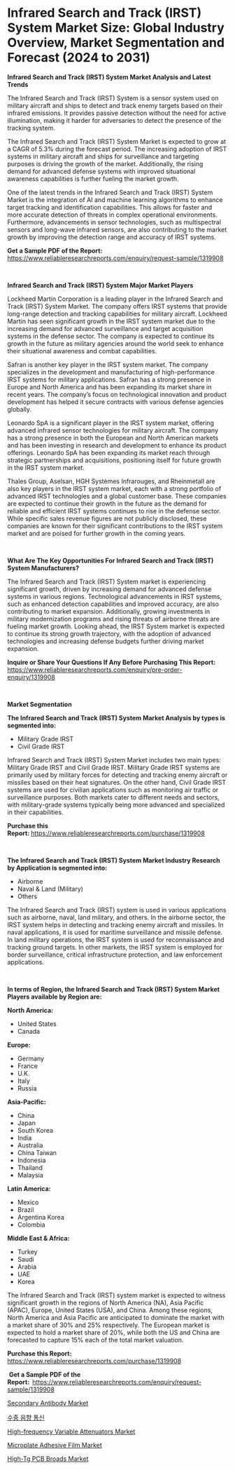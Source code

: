 <p><h1>Infrared Search and Track (IRST) System Market Size: Global Industry Overview, Market Segmentation and Forecast (2024 to 2031)</h1></p><p><strong>Infrared Search and Track (IRST) System Market Analysis and Latest Trends</strong></p>
<p><p>The Infrared Search and Track (IRST) System is a sensor system used on military aircraft and ships to detect and track enemy targets based on their infrared emissions. It provides passive detection without the need for active illumination, making it harder for adversaries to detect the presence of the tracking system.</p><p>The Infrared Search and Track (IRST) System Market is expected to grow at a CAGR of 5.3% during the forecast period. The increasing adoption of IRST systems in military aircraft and ships for surveillance and targeting purposes is driving the growth of the market. Additionally, the rising demand for advanced defense systems with improved situational awareness capabilities is further fueling the market growth.</p><p>One of the latest trends in the Infrared Search and Track (IRST) System Market is the integration of AI and machine learning algorithms to enhance target tracking and identification capabilities. This allows for faster and more accurate detection of threats in complex operational environments. Furthermore, advancements in sensor technologies, such as multispectral sensors and long-wave infrared sensors, are also contributing to the market growth by improving the detection range and accuracy of IRST systems.</p></p>
<p><strong>Get a Sample PDF of the Report:&nbsp;</strong> <a href="https://www.reliableresearchreports.com/enquiry/request-sample/1319908">https://www.reliableresearchreports.com/enquiry/request-sample/1319908</a></p>
<p>&nbsp;</p>
<p><strong>Infrared Search and Track (IRST) System Major Market Players</strong></p>
<p><p>Lockheed Martin Corporation is a leading player in the Infrared Search and Track (IRST) System Market. The company offers IRST systems that provide long-range detection and tracking capabilities for military aircraft. Lockheed Martin has seen significant growth in the IRST system market due to the increasing demand for advanced surveillance and target acquisition systems in the defense sector. The company is expected to continue its growth in the future as military agencies around the world seek to enhance their situational awareness and combat capabilities.</p><p>Safran is another key player in the IRST system market. The company specializes in the development and manufacturing of high-performance IRST systems for military applications. Safran has a strong presence in Europe and North America and has been expanding its market share in recent years. The company’s focus on technological innovation and product development has helped it secure contracts with various defense agencies globally.</p><p>Leonardo SpA is a significant player in the IRST system market, offering advanced infrared sensor technologies for military aircraft. The company has a strong presence in both the European and North American markets and has been investing in research and development to enhance its product offerings. Leonardo SpA has been expanding its market reach through strategic partnerships and acquisitions, positioning itself for future growth in the IRST system market.</p><p>Thales Group, Aselsan, HGH Systèmes Infrarouges, and Rheinmetall are also key players in the IRST system market, each with a strong portfolio of advanced IRST technologies and a global customer base. These companies are expected to continue their growth in the future as the demand for reliable and efficient IRST systems continues to rise in the defense sector. While specific sales revenue figures are not publicly disclosed, these companies are known for their significant contributions to the IRST system market and are poised for further growth in the coming years.</p></p>
<p>&nbsp;</p>
<p><strong>What Are The Key Opportunities For Infrared Search and Track (IRST) System Manufacturers?</strong></p>
<p><p>The Infrared Search and Track (IRST) System market is experiencing significant growth, driven by increasing demand for advanced defense systems in various regions. Technological advancements in IRST systems, such as enhanced detection capabilities and improved accuracy, are also contributing to market expansion. Additionally, growing investments in military modernization programs and rising threats of airborne threats are fueling market growth. Looking ahead, the IRST System market is expected to continue its strong growth trajectory, with the adoption of advanced technologies and increasing defense budgets further driving market expansion.</p></p>
<p><strong>Inquire or Share Your Questions If Any Before Purchasing This Report:</strong> <a href="https://www.reliableresearchreports.com/enquiry/pre-order-enquiry/1319908">https://www.reliableresearchreports.com/enquiry/pre-order-enquiry/1319908</a></p>
<p>&nbsp;</p>
<p><strong>Market Segmentation</strong></p>
<p><strong>The Infrared Search and Track (IRST) System Market Analysis by types is segmented into:</strong></p>
<p><ul><li>Military Grade IRST</li><li>Civil Grade IRST</li></ul></p>
<p><p>Infrared Search and Track (IRST) System Market includes two main types: Military Grade IRST and Civil Grade IRST. Military Grade IRST systems are primarily used by military forces for detecting and tracking enemy aircraft or missiles based on their heat signatures. On the other hand, Civil Grade IRST systems are used for civilian applications such as monitoring air traffic or surveillance purposes. Both markets cater to different needs and sectors, with military-grade systems typically being more advanced and specialized in their capabilities.</p></p>
<p><strong>Purchase this Report:&nbsp;</strong><a href="https://www.reliableresearchreports.com/purchase/1319908">https://www.reliableresearchreports.com/purchase/1319908</a></p>
<p>&nbsp;</p>
<p><strong>The Infrared Search and Track (IRST) System Market Industry Research by Application is segmented into:</strong></p>
<p><ul><li>Airborne</li><li>Naval & Land (Military)</li><li>Others</li></ul></p>
<p><p>The Infrared Search and Track (IRST) system is used in various applications such as airborne, naval, land military, and others. In the airborne sector, the IRST system helps in detecting and tracking enemy aircraft and missiles. In naval applications, it is used for maritime surveillance and missile defense. In land military operations, the IRST system is used for reconnaissance and tracking ground targets. In other markets, the IRST system is employed for border surveillance, critical infrastructure protection, and law enforcement applications.</p></p>
<p>&nbsp;</p>
<p><strong>In terms of Region, the Infrared Search and Track (IRST) System Market Players available by Region are:</strong></p>
<p>
    <p> <strong> North America: </strong>
        <ul>
            <li>United States</li>
            <li>Canada</li>
        </ul>
        </p> 
    <p> <strong> Europe: </strong>
        <ul>
            <li>Germany</li>
            <li>France</li>
            <li>U.K.</li>
            <li>Italy</li>
            <li>Russia</li>
        </ul>
        </p> 
    <p> <strong> Asia-Pacific: </strong>
        <ul>
            <li>China</li>
            <li>Japan</li>
            <li>South Korea</li>
            <li>India</li>
            <li>Australia</li>
            <li>China Taiwan</li>
            <li>Indonesia</li>
            <li>Thailand</li>
            <li>Malaysia</li>
        </ul>
        </p> 
    <p> <strong> Latin America: </strong>
        <ul>
            <li>Mexico</li>
            <li>Brazil</li>
            <li>Argentina Korea</li>
            <li>Colombia</li>
        </ul>
        </p> 
    <p> <strong> Middle East & Africa: </strong>
        <ul>
            <li>Turkey</li>
            <li>Saudi</li>
            <li>Arabia</li>
            <li>UAE</li>
            <li>Korea</li>
        </ul>
    </p>
    </p>
<p><p>The Infrared Search and Track (IRST) system market is expected to witness significant growth in the regions of North America (NA), Asia Pacific (APAC), Europe, United States (USA), and China. Among these regions, North America and Asia Pacific are anticipated to dominate the market with a market share of 30% and 25% respectively. The European market is expected to hold a market share of 20%, while both the US and China are forecasted to capture 15% each of the total market valuation.</p></p>
<p><strong>Purchase this Report: </strong><a href="https://www.reliableresearchreports.com/purchase/1319908">https://www.reliableresearchreports.com/purchase/1319908</a></p>
<p>&nbsp;<strong>Get a Sample PDF of the Report:&nbsp;&nbsp;</strong><a href="https://www.reliableresearchreports.com/enquiry/request-sample/1319908">https://www.reliableresearchreports.com/enquiry/request-sample/1319908</a></p>
<p><strong></strong></p>
<p><p><a href="https://cedar-agate-3da.notion.site/Global-Secondary-Antibody-Market-Size-and-Market-Trends-Insights-and-Projections-from-2024-to-2031-14b95f3c92f340188bf5e71d77d46e12">Secondary Antibody Market</a></p><p><a href="https://medium.com/@dimitrishawkinswaynenp91rgz/%EC%88%98%EC%A4%91%EC%9D%8C%ED%96%A5-%ED%86%B5%EC%8B%A0-%EC%8B%9C%EC%9E%A5-%EA%B7%9C%EB%AA%A8-cagr-%ED%8A%B8%EB%A0%8C%EB%93%9C-2024-2030-8be41ea81cd9">수중 음향 통신</a></p><p><a href="https://view.publitas.com/reportprime-1/high-frequency-variable-attenuators-market-size-furnishes-valuable-information-encompassing-market-share-market-trends-and-projections-spanning-from-2024-to-2031/">High-frequency Variable Attenuators Market</a></p><p><a href="https://copper-carbon-84f.notion.site/Microplate-Adhesive-Film-Market-Size-Share-Trends-Analysis-Report-By-Application-Regional-Outloo-d0820d78054c44f5906b7dbe14a5c095">Microplate Adhesive Film Market</a></p><p><a href="https://view.publitas.com/reportprime-1/high-tg-pcb-broads-market-growth-market-trends-covid-19-impact-and-forecasts-for-period-from-2024-2031/">High-Tg PCB Broads Market</a></p></p>